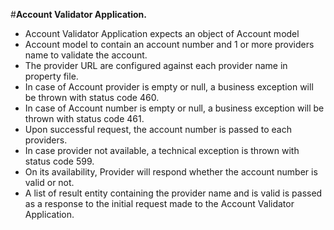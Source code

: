 #**Account Validator Application.**
* Account Validator Application expects an object of Account model
* Account model to contain an account number and 1 or more providers name to validate the account.
* The provider URL are configured against each provider name in property file.
* In case of Account provider is empty or null, a business exception will be thrown with status code 460.
* In case of Account number is empty or null, a business exception will be thrown with status code 461.
* Upon successful request, the account number is passed to each providers.
* In case provider not available, a technical exception is thrown with status code 599.
* On its availability, Provider will respond whether the account number is valid or not.
* A list of result entity containing the provider name and is valid is passed as a response to
the initial request made to the Account Validator Application.
